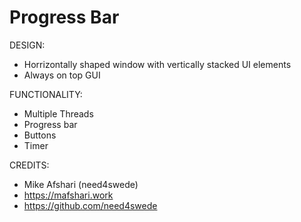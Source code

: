 # Progress Bar

DESIGN:
- Horrizontally shaped window with vertically stacked UI elements
- Always on top GUI

FUNCTIONALITY:
- Multiple Threads
- Progress bar
- Buttons
- Timer


CREDITS:
- Mike Afshari (need4swede)
- https://mafshari.work
- https://github.com/need4swede

